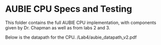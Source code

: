 # AUBIE CPU Specs and Testing
This folder contains the full AUBIE CPU implementation, with components given by Dr. Chapman as well as from labs 2 and 3.

Below is the datapath for the CPU.
/Lab4/aubie_datapath_v2.pdf
